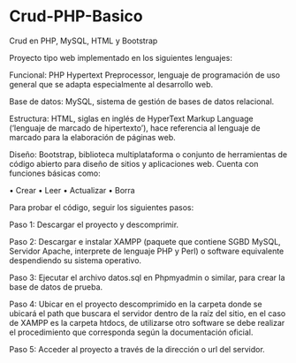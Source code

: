 # Crud-PHP-Basico
Crud en PHP, MySQL, HTML y Bootstrap

Proyecto tipo web implementado en los siguientes lenguajes:

Funcional: PHP Hypertext Preprocessor, lenguaje de programación de uso general que se adapta especialmente al desarrollo web.

Base de datos: MySQL, sistema de gestión de bases de datos relacional.

Estructura: HTML, siglas en inglés de HyperText Markup Language (‘lenguaje de marcado de hipertexto’), hace referencia al lenguaje de marcado para la elaboración de páginas web.

Diseño: Bootstrap, biblioteca multiplataforma o conjunto de herramientas de código abierto para diseño de sitios y aplicaciones web.
Cuenta con funciones básicas como:

•	Crear
•	Leer
•	Actualizar
•	Borra

Para probar el código, seguir los siguientes pasos:

Paso 1: Descargar el proyecto y descomprimir.

Paso 2: Descargar e instalar XAMPP (paquete que contiene SGBD MySQL, Servidor Apache, interprete de lenguaje PHP y Perl) o software equivalente despendiendo su sistema operativo.

Paso 3: Ejecutar el archivo datos.sql en Phpmyadmin o similar, para crear la base de datos de prueba.

Paso 4: Ubicar en el proyecto descomprimido en la carpeta donde se ubicará el path que buscara el servidor dentro de la raíz del sitio, en el caso de XAMPP es la carpeta htdocs, de utilizarse otro software se debe realizar el procedimiento que corresponda según la documentación oficial.

Paso 5: Acceder al proyecto a través de la dirección o url del servidor.
